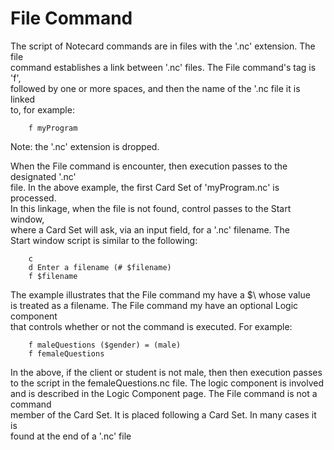 <h1>File Command</h1>

<p>The script of Notecard commands are in files with the '.nc' extension. The file <br />
command establishes a link between '.nc' files. The File command's tag is 'f', <br />
followed by one or more spaces, and then the name of the '.nc file it is linked <br />
to, for example:  </p>

<pre><code>    f myProgram
</code></pre>

<p>Note: the '.nc' extension is dropped.  </p>

<p>When the File command is encounter, then execution passes to the designated '.nc' <br />
file. In the above example, the first Card Set of 'myProgram.nc' is processed. <br />
In this linkage, when the file is not found, control passes to the Start window, <br />
where a Card Set will ask, via an input field,  for a '.nc' filename.  The <br />
Start window script is similar to the following:  </p>

<pre><code>    c  
    d Enter a filename (# $filename)  
    f $filename
</code></pre>

<p>The example illustrates that the File command my have a $\<variable\> whose value <br />
is treated as a filename.  The File command my have an optional Logic component <br />
that controls whether or not the command is executed. For example:  </p>

<pre><code>    f maleQuestions ($gender) = (male)  
    f femaleQuestions
</code></pre>

<p>In the above, if the client or student is not male, then then execution passes <br />
to the script in the femaleQuestions.nc file.  The logic component is involved <br />
and is described in the Logic Component page.  The File command is not a command <br />
member of the Card Set. It is placed following a Card Set. In many cases it is <br />
found at the end of a '.nc' file    </p>
